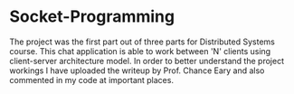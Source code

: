 # Socket-Programming

The project was the first part out of three parts for Distributed Systems course. This chat application is able to work between 'N' clients using client-server architecture model.
In order to better understand the project workings I have uploaded the writeup by Prof. Chance Eary and also commented in my code at important places.
